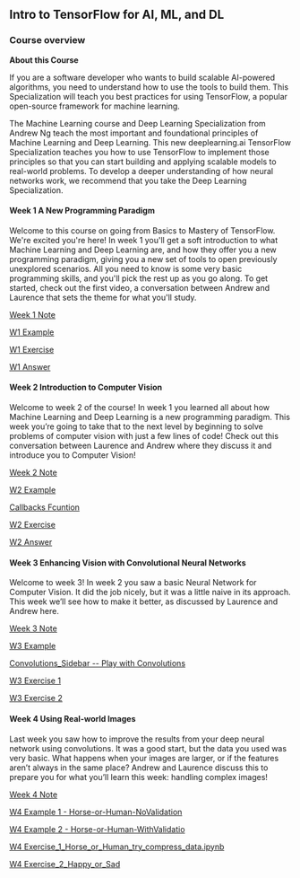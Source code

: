 ## Intro to TensorFlow for AI, ML, and DL

### Course overview

**About this Course**

If you are a software developer who wants to build scalable AI-powered algorithms, you need to understand how to use the tools to build them. This Specialization will teach you best practices for using TensorFlow, a popular open-source framework for machine learning.

The Machine Learning course and Deep Learning Specialization from Andrew Ng teach the most important and foundational principles of Machine Learning and Deep Learning. This new deeplearning.ai TensorFlow Specialization teaches you how to use TensorFlow to implement those principles so that you can start building and applying scalable models to real-world problems. To develop a deeper understanding of how neural networks work, we recommend that you take the Deep Learning Specialization. 


#### Week 1 A New Programming Paradigm

Welcome to this course on going from Basics to Mastery of TensorFlow. We're excited you're here! In week 1 you'll get a soft introduction to what Machine Learning and Deep Learning are, and how they offer you a new programming paradigm, giving you a new set of tools to open previously unexplored scenarios. All you need to know is some very basic programming skills, and you'll pick the rest up as you go along. To get started, check out the first video, a conversation between Andrew and Laurence that sets the theme for what you'll study.

[Week 1 Note](https://github.com/JiaRuiShao/TensorFlow/blob/master/1-Introduction%20to%20Tensorflow%20for%20AI%2C%20ML%20and%20DL/1-%20Intro%20to%20Tensorflow/Outline.md)

[W1 Example](https://github.com/JiaRuiShao/TensorFlow/blob/master/1-Introduction%20to%20Tensorflow%20for%20AI%2C%20ML%20and%20DL/1-%20Intro%20to%20Tensorflow/Example_1_TensorFlow_for_DL_1.md)

[W1 Exercise](https://github.com/JiaRuiShao/TensorFlow/blob/master/1-Introduction%20to%20Tensorflow%20for%20AI%2C%20ML%20and%20DL/1-%20Intro%20to%20Tensorflow/Exercise_1_House_Prices_Question.ipynb)

[W1 Answer](https://github.com/JiaRuiShao/TensorFlow/blob/master/1-Introduction%20to%20Tensorflow%20for%20AI%2C%20ML%20and%20DL/1-%20Intro%20to%20Tensorflow/Exercise_1_House_Prices_Answer.ipynb)

#### Week 2 Introduction to Computer Vision

Welcome to week 2 of the course! In week 1 you learned all about how Machine Learning and Deep Learning is a new programming paradigm. This week you’re going to take that to the next level by beginning to solve problems of computer vision with just a few lines of code! Check out this conversation between Laurence and Andrew where they discuss it and introduce you to Computer Vision!

[Week 2 Note](https://github.com/JiaRuiShao/TensorFlow/blob/master/1-Introduction%20to%20Tensorflow%20for%20AI%2C%20ML%20and%20DL/2-%20Intro%20to%20Computer%20Vision/Outline.md)

[W2 Example](https://github.com/JiaRuiShao/TensorFlow/blob/master/1-Introduction%20to%20Tensorflow%20for%20AI%2C%20ML%20and%20DL/2-%20Intro%20to%20Computer%20Vision/Example%20training%20model.ipynb)

[Callbacks Fcuntion](https://github.com/JiaRuiShao/TensorFlow/blob/master/1-Introduction%20to%20Tensorflow%20for%20AI%2C%20ML%20and%20DL/2-%20Intro%20to%20Computer%20Vision/Callbacks%20Function.ipynb)

[W2 Exercise](https://github.com/JiaRuiShao/TensorFlow/blob/master/1-Introduction%20to%20Tensorflow%20for%20AI%2C%20ML%20and%20DL/2-%20Intro%20to%20Computer%20Vision/Exercise%20--%20Recognize%20Handwriting.ipynb)

[W2 Answer](https://github.com/JiaRuiShao/TensorFlow/blob/master/1-Introduction%20to%20Tensorflow%20for%20AI%2C%20ML%20and%20DL/2-%20Intro%20to%20Computer%20Vision/Exercise%20--%20Recognize%20Handwriting%20--%20Answer.ipynb)

#### Week 3 Enhancing Vision with Convolutional Neural Networks

Welcome to week 3! In week 2 you saw a basic Neural Network for Computer Vision. It did the job nicely, but it was a little naive in its approach. This week we’ll see how to make it better, as discussed by Laurence and Andrew here.

[Week 3 Note](https://github.com/JiaRuiShao/TensorFlow/blob/master/1-Introduction%20to%20Tensorflow%20for%20AI%2C%20ML%20and%20DL/3-%20Enhancing%20Vision%20with%20Convolutional%20Neural%20Networks/Outline.md)

[W3 Example](https://github.com/JiaRuiShao/TensorFlow/blob/master/1-Introduction%20to%20Tensorflow%20for%20AI%2C%20ML%20and%20DL/3-%20Enhancing%20Vision%20with%20Convolutional%20Neural%20Networks/Example%20-%20Improving%20Computer%20Vision%20Accuracy%20using%20Convolutions.ipynb)

[Convolutions_Sidebar -- Play with Convolutions](https://github.com/JiaRuiShao/TensorFlow/blob/master/1-Introduction%20to%20Tensorflow%20for%20AI%2C%20ML%20and%20DL/3-%20Enhancing%20Vision%20with%20Convolutional%20Neural%20Networks/Convolutions_Sidebar%20--%20Play%20with%20Convolutions.ipynb)

[W3 Exercise 1](https://github.com/JiaRuiShao/TensorFlow/blob/master/1-Introduction%20to%20Tensorflow%20for%20AI%2C%20ML%20and%20DL/3-%20Enhancing%20Vision%20with%20Convolutional%20Neural%20Networks/Exercise_1%20-%20Improving%20Computer%20Vision%20Accuracy%20using%20Convolutions.ipynb)

[W3 Exercise 2](https://github.com/JiaRuiShao/TensorFlow/blob/master/1-Introduction%20to%20Tensorflow%20for%20AI%2C%20ML%20and%20DL/3-%20Enhancing%20Vision%20with%20Convolutional%20Neural%20Networks/Exercise_2_Question%20--%20Improve%20MNIST%20with%20convolutions.ipynb)

#### Week 4 Using Real-world Images

Last week you saw how to improve the results from your deep neural network using convolutions. It was a good start, but the data you used was very basic. What happens when your images are larger, or if the features aren’t always in the same place? Andrew and Laurence discuss this to prepare you for what you’ll learn this week: handling complex images!

[Week 4 Note](https://github.com/JiaRuiShao/TensorFlow/blob/master/1-Introduction%20to%20Tensorflow%20for%20AI%2C%20ML%20and%20DL/4-%20Using%20Real-World%20Images/Outline.md)

[W4 Example 1 - Horse-or-Human-NoValidation](https://github.com/JiaRuiShao/TensorFlow/blob/master/1-Introduction%20to%20Tensorflow%20for%20AI%2C%20ML%20and%20DL/4-%20Using%20Real-World%20Images/Example%20-%20Horse-or-Human-NoValidation.ipynb)

[W4 Example 2 - Horse-or-Human-WithValidatio](https://github.com/JiaRuiShao/TensorFlow/blob/master/1-Introduction%20to%20Tensorflow%20for%20AI%2C%20ML%20and%20DL/4-%20Using%20Real-World%20Images/Example_Horse_or_Human_WithValidation.ipynb)

[W4 Exercise_1_Horse_or_Human_try_compress_data.ipynb](https://github.com/JiaRuiShao/TensorFlow/blob/master/1-Introduction%20to%20Tensorflow%20for%20AI,%20ML%20and%20DL/4-%20Using%20Real-World%20Images/Exercise_1_Horse_or_Human_try_compress_data.ipynb)

[W4 Exercise_2_Happy_or_Sad](https://github.com/JiaRuiShao/TensorFlow/blob/master/1-Introduction%20to%20Tensorflow%20for%20AI%2C%20ML%20and%20DL/4-%20Using%20Real-World%20Images/Exercise_2_Happy_or_Sad.ipynb)
